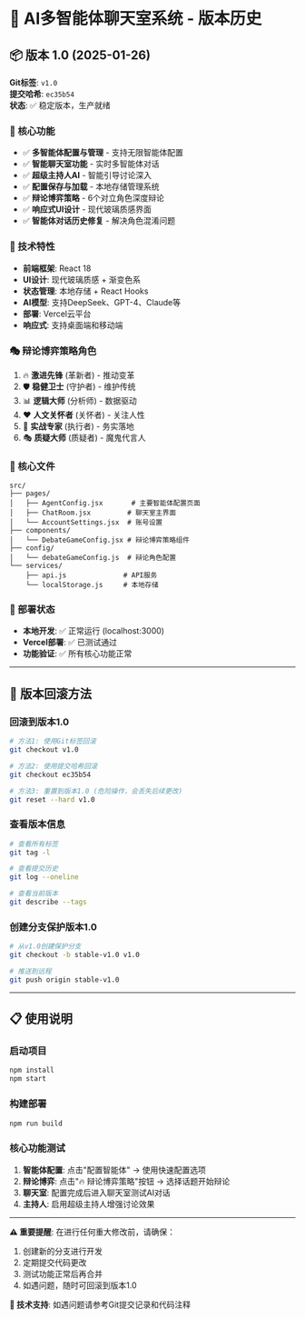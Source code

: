 # 🚀 AI多智能体聊天室系统 - 版本历史

## 📦 版本 1.0 (2025-01-26)
**Git标签**: `v1.0`  
**提交哈希**: `ec35b54`  
**状态**: ✅ 稳定版本，生产就绪

### 🎯 核心功能
- ✅ **多智能体配置与管理** - 支持无限智能体配置
- ✅ **智能聊天室功能** - 实时多智能体对话
- ✅ **超级主持人AI** - 智能引导讨论深入
- ✅ **配置保存与加载** - 本地存储管理系统
- ✅ **辩论博弈策略** - 6个对立角色深度辩论
- ✅ **响应式UI设计** - 现代玻璃质感界面
- ✅ **智能体对话历史修复** - 解决角色混淆问题

### 🔧 技术特性
- **前端框架**: React 18
- **UI设计**: 现代玻璃质感 + 渐变色系
- **状态管理**: 本地存储 + React Hooks
- **AI模型**: 支持DeepSeek、GPT-4、Claude等
- **部署**: Vercel云平台
- **响应式**: 支持桌面端和移动端

### 🎭 辩论博弈策略角色
1. 🔥 **激进先锋** (革新者) - 推动变革
2. 🛡️ **稳健卫士** (守护者) - 维护传统
3. 📊 **逻辑大师** (分析师) - 数据驱动
4. ❤️ **人文关怀者** (关怀者) - 关注人性
5. 💼 **实战专家** (执行者) - 务实落地
6. 🎭 **质疑大师** (质疑者) - 魔鬼代言人

### 📁 核心文件
```
src/
├── pages/
│   ├── AgentConfig.jsx       # 主要智能体配置页面
│   ├── ChatRoom.jsx         # 聊天室主界面
│   └── AccountSettings.jsx  # 账号设置
├── components/
│   └── DebateGameConfig.jsx # 辩论博弈策略组件
├── config/
│   └── debateGameConfig.js  # 辩论角色配置
└── services/
    ├── api.js              # API服务
    └── localStorage.js     # 本地存储
```

### 🚀 部署状态
- **本地开发**: ✅ 正常运行 (localhost:3000)
- **Vercel部署**: ✅ 已测试通过
- **功能验证**: ✅ 所有核心功能正常

---

## 🔄 版本回滚方法

### 回滚到版本1.0
```bash
# 方法1: 使用Git标签回滚
git checkout v1.0

# 方法2: 使用提交哈希回滚
git checkout ec35b54

# 方法3: 重置到版本1.0 (危险操作，会丢失后续更改)
git reset --hard v1.0
```

### 查看版本信息
```bash
# 查看所有标签
git tag -l

# 查看提交历史
git log --oneline

# 查看当前版本
git describe --tags
```

### 创建分支保护版本1.0
```bash
# 从v1.0创建保护分支
git checkout -b stable-v1.0 v1.0

# 推送到远程
git push origin stable-v1.0
```

---

## 📋 使用说明

### 启动项目
```bash
npm install
npm start
```

### 构建部署
```bash
npm run build
```

### 核心功能测试
1. **智能体配置**: 点击"配置智能体" → 使用快速配置选项
2. **辩论博弈**: 点击"🔥 辩论博弈策略"按钮 → 选择话题开始辩论
3. **聊天室**: 配置完成后进入聊天室测试AI对话
4. **主持人**: 启用超级主持人增强讨论效果

---

**⚠️ 重要提醒**: 在进行任何重大修改前，请确保：
1. 创建新的分支进行开发
2. 定期提交代码更改
3. 测试功能正常后再合并
4. 如遇问题，随时可回滚到版本1.0

**📧 技术支持**: 如遇问题请参考Git提交记录和代码注释 